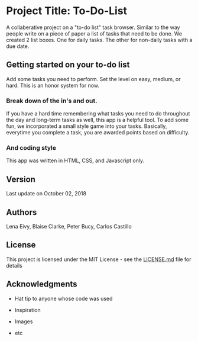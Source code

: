 
# Project Title:  To-Do-List

A collaberative project on a "to-do list" task browser.  Similar to the way people write on a piece of paper a list of tasks that need to be done.  We created 2 list boxes.  One for daily tasks.  The other for non-daily tasks with a due date.

## Getting started on your to-do list

Add some tasks you need to perform.  Set the level on easy, medium, or hard.  This is an honor system for now.

### Break down of the in's and out.

If you have a hard time remembering what tasks you need to do throughout the day and long-term tasks as well, this app is a helpful tool.  To add some fun, we incorporated a small style game into your tasks.  Basically, everytime you complete a task, you are awarded points based on difficulty.

### And coding style

This app was written in HTML, CSS, and Javascript only.


## Version

Last update on October 02, 2018

## Authors

Lena Eivy,
Blaise Clarke, 
Peter Bucy,
Carlos Castillo


## License

This project is licensed under the MIT License - see the [LICENSE.md](LICENSE.md) file for details

## Acknowledgments

* Hat tip to anyone whose code was used

* Inspiration

* Images

* etc
